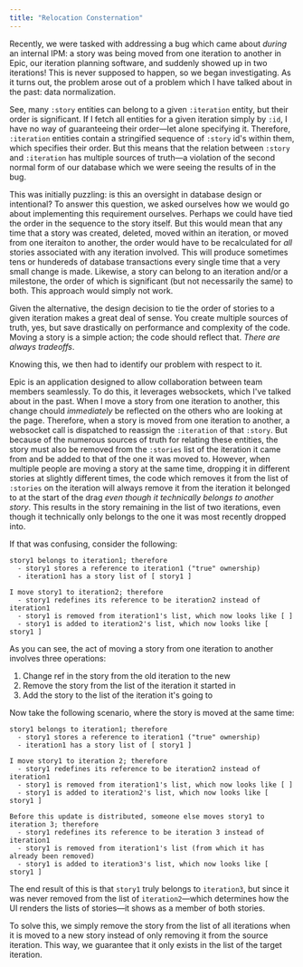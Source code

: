 ```yaml
---
title: "Relocation Consternation"
---
```


Recently, we were tasked with addressing a bug which came about *during* an internal IPM: a story was being moved from one iteration to another in Epic, our iteration planning software, and suddenly showed up in two iterations! This is never supposed to happen, so we began investigating. As it turns out, the problem arose out of a problem which I have talked about in the past: data normalization.

See, many `:story` entities can belong to a given `:iteration` entity, but their order is significant. If I fetch all entities for a given iteration simply by `:id`, I have no way of guaranteeing their order—let alone specifying it. Therefore, `:iteration` entities contain a stringified sequence of `:story` id's within them, which specifies their order. But this means that the relation between `:story` and `:iteration` has multiple sources of truth—a violation of the second normal form of our database which we were seeing the results of in the bug.

This was initially puzzling: is this an oversight in database design or intentional? To answer this question, we asked ourselves how we would go about implementing this requirement ourselves. Perhaps we could have tied the order in the sequence to the story itself. But this would mean that any time that a story was created, deleted, moved within an iteration, or moved from one iteraiton to another, the order would have to be recalculated for *all* stories associated with any iteration involved. This will produce sometimes tens or hundereds of database transactions every single time that a very small change is made. Likewise, a story can belong to an iteration and/or a milestone, the order of which is significant (but not necessarily the same) to both. This approach would simply not work. 

Given the alternative, the design decision to tie the order of stories to a given iteration makes a great deal of sense. You create multiple sources of truth, yes, but save drastically on performance and complexity of the code. Moving a story is a simple action; the code should reflect that. *There are always tradeoffs*.

Knowing this, we then had to identify our problem with respect to it.

Epic is an application designed to allow collaboration between team members seamlessly. To do this, it leverages websockets, which I've talked about in the past. When I move a story from one iteration to another, this change chould *immediately* be reflected on the others who are looking at the page. Therefore, when a story is moved from one iteration to another, a websocket call is dispatched to reassign the `:iteration` of that `:story`. But because of the numerous sources of truth for relating these entities, the story must also be removed from the `:stories` list of the iteration it came from and be added to that of the one it was moved to. However, when multiple people are moving a story at the same time, dropping it in different stories at slightly different times, the code which removes it from the list of `:stories` on the iteration will always remove it from the iteration it belonged to at the start of the drag *even though it technically belongs to another story*. This results in the story remaining in the list of two iterations, even though it technically only belongs to the one it was most recently dropped into.

If that was confusing, consider the following:

```
story1 belongs to iteration1; therefore
  - story1 stores a reference to iteration1 ("true" ownership)
  - iteration1 has a story list of [ story1 ]

I move story1 to iteration2; therefore
  - story1 redefines its reference to be iteration2 instead of iteration1
  - story1 is removed from iteration1's list, which now looks like [ ]
  - story1 is added to iteration2's list, which now looks like [ story1 ]
```

As you can see, the act of moving a story from one iteration to another involves three operations:
1. Change ref in the story from the old iteration to the new
2. Remove the story from the list of the iteration it started in
3. Add the story to the list of the iteration it's going to

Now take the following scenario, where the story is moved at the same time:

```
story1 belongs to iteration1; therefore
  - story1 stores a reference to iteration1 ("true" ownership)
  - iteration1 has a story list of [ story1 ]

I move story1 to iteration 2; therefore
  - story1 redefines its reference to be iteration2 instead of iteration1
  - story1 is removed from iteration1's list, which now looks like [ ]
  - story1 is added to iteration2's list, which now looks like [ story1 ]

Before this update is distributed, someone else moves story1 to iteration 3; therefore
  - story1 redefines its reference to be iteration 3 instead of iteration1
  - story1 is removed from iteration1's list (from which it has already been removed)
  - story1 is added to iteration3's list, which now looks like [ story1 ]
```

The end result of this is that `story1` truly belongs to `iteration3`, but since it was never removed from the list of `iteration2`—which determines how the UI renders the lists of stories—it shows as a member of both stories.

To solve this, we simply remove the story from the list of all iterations when it is moved to a new story instead of only removing it from the source iteration. This way, we guarantee that it only exists in the list of the target iteration.